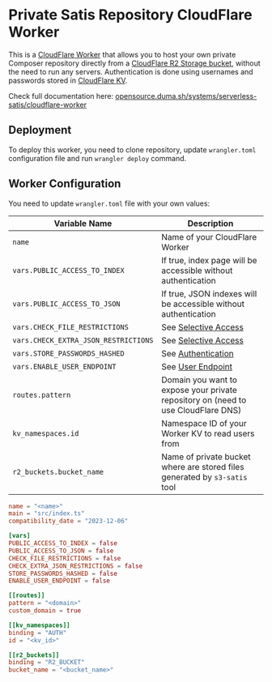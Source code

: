 # Private Satis Repository CloudFlare Worker

This is a [CloudFlare Worker](https://workers.cloudflare.com/) that allows you to host your own
private Composer repository directly from a [CloudFlare R2 Storage bucket](https://developers.cloudflare.com/r2/),
without the need to run any servers. Authentication is done using usernames and passwords stored in [CloudFlare KV](https://developers.cloudflare.com/kv/).

Check full documentation here: [opensource.duma.sh/systems/serverless-satis/cloudflare-worker](https://opensource.duma.sh/systems/serverless-satis/cloudflare-worker)

## Deployment

To deploy this worker, you need to clone repository, update `wrangler.toml` configuration file and run `wrangler deploy` command.

## Worker Configuration

You need to update `wrangler.toml` file with your own values:

| Variable Name                        | Description                                                                                                    |
|--------------------------------------|----------------------------------------------------------------------------------------------------------------|
| `name`                               | Name of your CloudFlare Worker                                                                                 |
| `vars.PUBLIC_ACCESS_TO_INDEX`        | If true, index page will be accessible without authentication                                                  |
| `vars.PUBLIC_ACCESS_TO_JSON`         | If true, JSON indexes will be accessible without authentication                                                |
| `vars.CHECK_FILE_RESTRICTIONS`       | See [Selective Access](https://opensource.duma.sh/systems/serverless-satis/cloudflare-worker#selective-access) |
| `vars.CHECK_EXTRA_JSON_RESTRICTIONS` | See [Selective Access](https://opensource.duma.sh/systems/serverless-satis/cloudflare-worker#selective-access) |
| `vars.STORE_PASSWORDS_HASHED`        | See [Authentication](https://opensource.duma.sh/systems/serverless-satis/cloudflare-worker#authentication)     |
| `vars.ENABLE_USER_ENDPOINT`          | See [User Endpoint](https://opensource.duma.sh/systems/serverless-satis/cloudflare-worker#user-endpoint)       |
| `routes.pattern`                     | Domain you want to expose your private repository on (need to use CloudFlare DNS)                              |
| `kv_namespaces.id`                   | Namespace ID of your Worker KV to read users from                                                              |
| `r2_buckets.bucket_name`             | Name of private bucket where are stored files generated by `s3-satis` tool                                     |

```toml
name = "<name>"
main = "src/index.ts"
compatibility_date = "2023-12-06"

[vars]
PUBLIC_ACCESS_TO_INDEX = false
PUBLIC_ACCESS_TO_JSON = false
CHECK_FILE_RESTRICTIONS = false
CHECK_EXTRA_JSON_RESTRICTIONS = false
STORE_PASSWORDS_HASHED = false
ENABLE_USER_ENDPOINT = false

[[routes]]
pattern = "<domain>"
custom_domain = true

[[kv_namespaces]]
binding = "AUTH"
id = "<kv_id>"

[[r2_buckets]]
binding = "R2_BUCKET"
bucket_name = "<bucket_name>"
```
